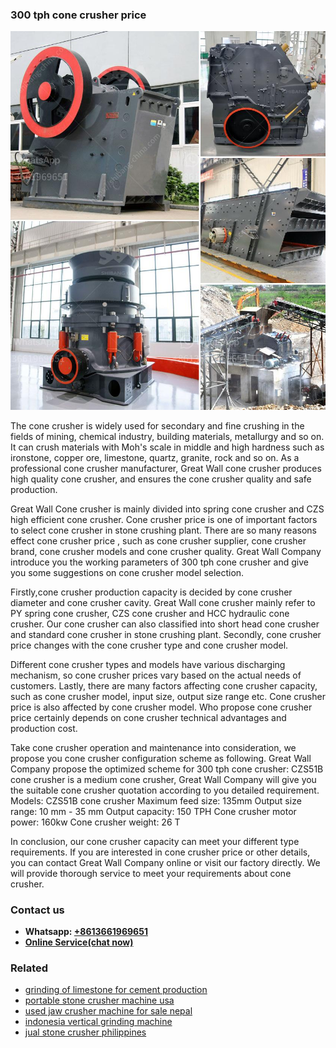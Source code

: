 <h3>300 tph cone crusher price</h3><img src='1708589128.jpg' alt=''><p>The cone crusher is widely used for secondary and fine crushing in the fields of mining, chemical industry, building materials, metallurgy and so on. It can crush materials with Moh's scale in middle and high hardness such as ironstone, copper ore, limestone, quartz, granite, rock and so on. As a professional cone crusher manufacturer, Great Wall cone crusher produces high quality cone crusher, and ensures the cone crusher quality and safe production.</p><p>Great Wall Cone crusher is mainly divided into spring cone crusher and CZS high efficient cone crusher. Cone crusher price is one of important factors to select cone crusher in stone crushing plant. There are so many reasons effect cone crusher price , such as cone crusher supplier, cone crusher brand, cone crusher models and cone crusher quality. Great Wall Company introduce you the working parameters of 300 tph cone crusher and give you some suggestions on cone crusher model selection.</p><p>Firstly,cone crusher production capacity is decided by cone crusher diameter and cone crusher cavity. Great Wall cone crusher mainly refer to PY spring cone crusher, CZS cone crusher and HCC hydraulic cone crusher. Our cone crusher can also classified into short head cone crusher and standard cone crusher in stone crushing plant. Secondly, cone crusher price changes with the cone crusher type and cone crusher model.</p><p>Different cone crusher types and models have various discharging mechanism, so cone crusher prices vary based on the actual needs of customers. Lastly, there are many factors affecting cone crusher capacity, such as cone crusher model, input size, output size range etc. Cone crusher price is also affected by cone crusher model. Who propose cone crusher price certainly depends on cone crusher technical advantages and production cost.</p><p>Take cone crusher operation and maintenance into consideration, we propose you cone crusher configuration scheme as following. Great Wall Company propose the optimized scheme for 300 tph cone crusher: CZS51B cone crusher is a medium cone crusher, Great Wall Company will give you the suitable cone crusher quotation according to you detailed requirement. Models: CZS51B cone crusher Maximum feed size: 135mm Output size range: 10 mm - 35 mm Output capacity: 150 TPH Cone crusher motor power: 160kw Cone crusher weight: 26 T</p><p>In conclusion, our cone crusher capacity can meet your different type requirements. If you are interested in cone crusher price or other details, you can contact Great Wall Company online or visit our factory directly. We will provide thorough service to meet your requirements about cone crusher.</p><h3>Contact us</h3><ul><li><strong>Whatsapp:&nbsp;<a href="https://wa.me/8613661969651">+8613661969651</a></strong></li><li><a href="https://swt.shibang-china.com/?git&amp;zhl&amp;300 tph cone crusher price"><strong>Online Service(chat now)</strong></a></li></ul><h3>Related</h3><ul><li><a href='grinding of limestone for cement production.md'>grinding of limestone for cement production</a></li><li><a href='portable stone crusher machine usa.md'>portable stone crusher machine usa</a></li><li><a href='used jaw crusher machine for sale nepal.md'>used jaw crusher machine for sale nepal</a></li><li><a href='indonesia vertical grinding machine.md'>indonesia vertical grinding machine</a></li><li><a href='jual stone crusher philippines.md'>jual stone crusher philippines</a></li></ul>